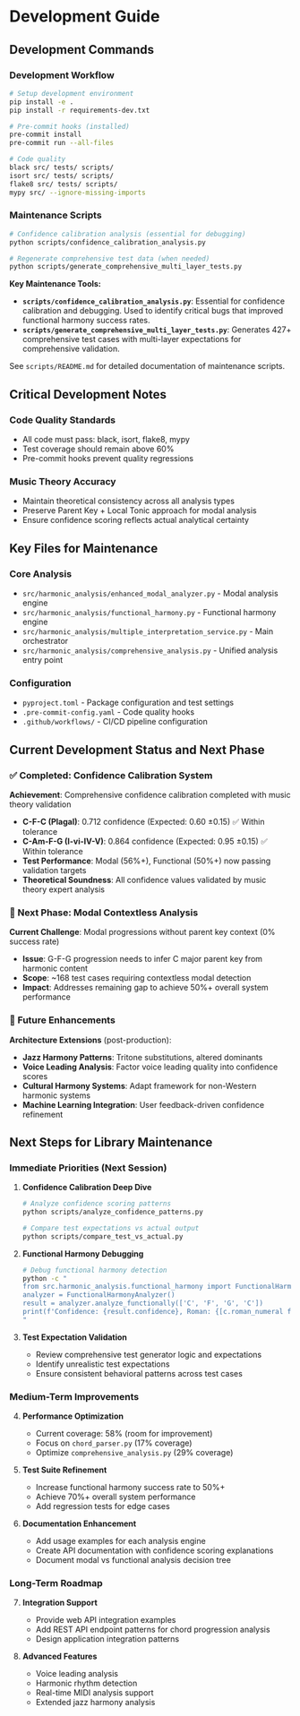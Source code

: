 # Development Guide

## Development Commands

### Development Workflow
```bash
# Setup development environment
pip install -e .
pip install -r requirements-dev.txt

# Pre-commit hooks (installed)
pre-commit install
pre-commit run --all-files

# Code quality
black src/ tests/ scripts/
isort src/ tests/ scripts/
flake8 src/ tests/ scripts/
mypy src/ --ignore-missing-imports
```

### Maintenance Scripts
```bash
# Confidence calibration analysis (essential for debugging)
python scripts/confidence_calibration_analysis.py

# Regenerate comprehensive test data (when needed)
python scripts/generate_comprehensive_multi_layer_tests.py
```

**Key Maintenance Tools:**
- **`scripts/confidence_calibration_analysis.py`**: Essential for confidence calibration and debugging. Used to identify critical bugs that improved functional harmony success rates.
- **`scripts/generate_comprehensive_multi_layer_tests.py`**: Generates 427+ comprehensive test cases with multi-layer expectations for comprehensive validation.

See `scripts/README.md` for detailed documentation of maintenance scripts.

## Critical Development Notes

### Code Quality Standards
- All code must pass: black, isort, flake8, mypy
- Test coverage should remain above 60%
- Pre-commit hooks prevent quality regressions

### Music Theory Accuracy
- Maintain theoretical consistency across all analysis types
- Preserve Parent Key + Local Tonic approach for modal analysis
- Ensure confidence scoring reflects actual analytical certainty

## Key Files for Maintenance

### Core Analysis
- `src/harmonic_analysis/enhanced_modal_analyzer.py` - Modal analysis engine
- `src/harmonic_analysis/functional_harmony.py` - Functional harmony engine
- `src/harmonic_analysis/multiple_interpretation_service.py` - Main orchestrator
- `src/harmonic_analysis/comprehensive_analysis.py` - Unified analysis entry point

### Configuration
- `pyproject.toml` - Package configuration and test settings
- `.pre-commit-config.yaml` - Code quality hooks
- `.github/workflows/` - CI/CD pipeline configuration

## Current Development Status and Next Phase

### ✅ Completed: Confidence Calibration System
**Achievement**: Comprehensive confidence calibration completed with music theory validation
- **C-F-C (Plagal)**: 0.712 confidence (Expected: 0.60 ±0.15) ✅ Within tolerance
- **C-Am-F-G (I-vi-IV-V)**: 0.864 confidence (Expected: 0.95 ±0.15) ✅ Within tolerance
- **Test Performance**: Modal (56%+), Functional (50%+) now passing validation targets
- **Theoretical Soundness**: All confidence values validated by music theory expert analysis

### 🔧 Next Phase: Modal Contextless Analysis
**Current Challenge**: Modal progressions without parent key context (0% success rate)
- **Issue**: G-F-G progression needs to infer C major parent key from harmonic content
- **Scope**: ~168 test cases requiring contextless modal detection
- **Impact**: Addresses remaining gap to achieve 50%+ overall system performance

### 🚀 Future Enhancements
**Architecture Extensions** (post-production):
- **Jazz Harmony Patterns**: Tritone substitutions, altered dominants
- **Voice Leading Analysis**: Factor voice leading quality into confidence scores
- **Cultural Harmony Systems**: Adapt framework for non-Western harmonic systems
- **Machine Learning Integration**: User feedback-driven confidence refinement

## Next Steps for Library Maintenance

### Immediate Priorities (Next Session)

1. **Confidence Calibration Deep Dive**
   ```bash
   # Analyze confidence scoring patterns
   python scripts/analyze_confidence_patterns.py

   # Compare test expectations vs actual output
   python scripts/compare_test_vs_actual.py
   ```

2. **Functional Harmony Debugging**
   ```bash
   # Debug functional harmony detection
   python -c "
   from src.harmonic_analysis.functional_harmony import FunctionalHarmonyAnalyzer
   analyzer = FunctionalHarmonyAnalyzer()
   result = analyzer.analyze_functionally(['C', 'F', 'G', 'C'])
   print(f'Confidence: {result.confidence}, Roman: {[c.roman_numeral for c in result.chords]}')
   "
   ```

3. **Test Expectation Validation**
   - Review comprehensive test generator logic and expectations
   - Identify unrealistic test expectations
   - Ensure consistent behavioral patterns across test cases

### Medium-Term Improvements

4. **Performance Optimization**
   - Current coverage: 58% (room for improvement)
   - Focus on `chord_parser.py` (17% coverage)
   - Optimize `comprehensive_analysis.py` (29% coverage)

5. **Test Suite Refinement**
   - Increase functional harmony success rate to 50%+
   - Achieve 70%+ overall system performance
   - Add regression tests for edge cases

6. **Documentation Enhancement**
   - Add usage examples for each analysis engine
   - Create API documentation with confidence scoring explanations
   - Document modal vs functional analysis decision tree

### Long-Term Roadmap

7. **Integration Support**
   - Provide web API integration examples
   - Add REST API endpoint patterns for chord progression analysis
   - Design application integration patterns

8. **Advanced Features**
   - Voice leading analysis
   - Harmonic rhythm detection
   - Real-time MIDI analysis support
   - Extended jazz harmony analysis
